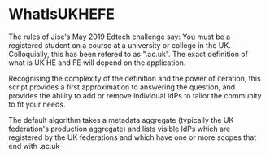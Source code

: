 # WhatIsUKHEFE

The rules of Jisc's May 2019 Edtech challenge say: You must be a registered student on a course at a university or college in the UK. Colloquially, this has been refered to as ".ac.uk". The exact definition of what is UK HE and FE will depend on the application.

Recognising the complexity of the definition and the power of iteration, this script provides a first approximation to answering the question, and provides the ability to add or remove individual IdPs to tailor the community to fit your needs.

The default algorithm takes a metadata aggregate (typically the UK federation's production aggregate) and lists visible IdPs which are registered by the UK federations and which have one or more scopes that end with .ac.uk

